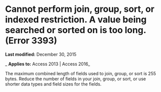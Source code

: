 
# Cannot perform join, group, sort, or indexed restriction. A value being searched or sorted on is too long. (Error 3393)

 **Last modified:** December 30, 2015

 _ **Applies to:** Access 2013 | Access 2016_

The maximum combined length of fields used to join, group, or sort is 255 bytes. Reduce the number of fields in your join, group, or sort, or use shorter data types and field sizes for the fields.

